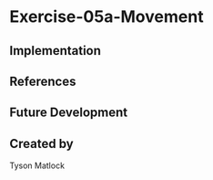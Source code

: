 # Exercise-05a-Movement


## Implementation

## References

## Future Development

## Created by
Tyson Matlock
